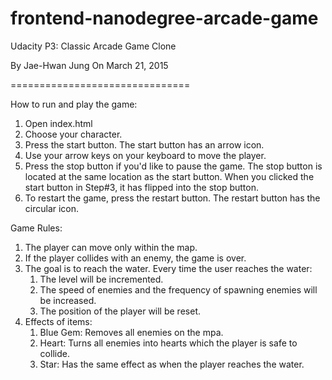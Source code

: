 frontend-nanodegree-arcade-game
===============================

Udacity P3: Classic Arcade Game Clone

By Jae-Hwan Jung
On March 21, 2015

===============================

How to run and play the game:

1. Open index.html
2. Choose your character.
3. Press the start button.
   The start button has an arrow icon.
4. Use your arrow keys on your keyboard to move the player.
5. Press the stop button if you'd like to pause the game.
   The stop button is located at the same location as the start button.
   When you clicked the start button in Step#3, it has flipped into the stop button.
6. To restart the game, press the restart button.
   The restart button has the circular icon.

Game Rules:

1. The player can move only within the map.
2. If the player collides with an enemy, the game is over.
3. The goal is to reach the water.
   Every time the user reaches the water:
   1. The level will be incremented.
   2. The speed of enemies and the frequency of spawning enemies will be increased.
   3. The position of the player will be reset.
4. Effects of items:
   1. Blue Gem: Removes all enemies on the mpa.
   2. Heart: Turns all enemies into hearts which the player is safe to collide.
   3. Star: Has the same effect as when the player reaches the water.